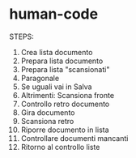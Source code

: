# human-code
STEPS:
1. Crea lista documento
2. Prepara lista documento
3. Prepara lista "scansionati"
4. Paragonale
5. Se uguali vai in Salva
6. Altrimenti: Scansiona fronte
7. Controllo retro documento
8. Gira documento
9. Scansiona retro
10. Riporre documento in lista
11. Controllare documenti mancanti
12. Ritorno al controllo liste
